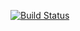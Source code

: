 [![Build Status](http://192.0.184.186/api/badge/github.com/NaerChang2/hellow/status.svg?branch=master)](http://192.0.184.186/github.com/NaerChang2/hellow)

